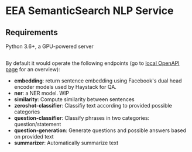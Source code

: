 # EEA SemanticSearch NLP Service

## Requirements

Python 3.6+, a GPU-powered server

##

By default it would operate the following endpoints (go to
[local OpenAPI page](http://localhost:8000/docs) for an overview):

- **embedding**: return sentence embedding using Facebook's dual head encoder
  models used by Haystack for QA.
- **ner**: a NER model. WIP
- **similarity**: Compute similarity between sentences
- **zeroshot-classifier**: Classifiy text according to provided possible
  categories
- **question-classifier**: Classify phrases in two categories:
  question/statement
- **question-generation**: Generate questions and possible answers based on
  provided text
- **summarizer**: Automatically summarize text

<!-- ## Installation/Setup -->
<!-- Makefile provided to get you up and going quickly. -->
<!-- ```bash -->
<!-- make setup -->
<!-- ``` -->
<!--  -->
<!-- ## Run It -->
<!-- 1. Start your  app with: -->
<!-- ```bash -->
<!-- poetry run uvicorn app.main:app -->
<!-- ``` -->
<!--  -->
<!-- 2. Go to [http://localhost:8000/docs](http://localhost:8000/docs). -->
<!--  -->
<!-- 3. You can use the sample payload from the `docs/sample_payload.json` file when trying out the house price prediction model using the API. -->
<!--    ![Prediction with example payload](./docs/sample_payload.png) -->
<!--  -->
<!-- ## Testing -->
<!-- Makefile provided to provide test suite. -->
<!-- ```bash -->
<!-- make test -->
<!-- ``` -->
<!--  -->
<!-- ## Linting & Formatting -->
<!-- Makefile provided to provide linting & formatting suite. -->
<!-- ```bash -->
<!-- make format -->
<!-- ``` -->
